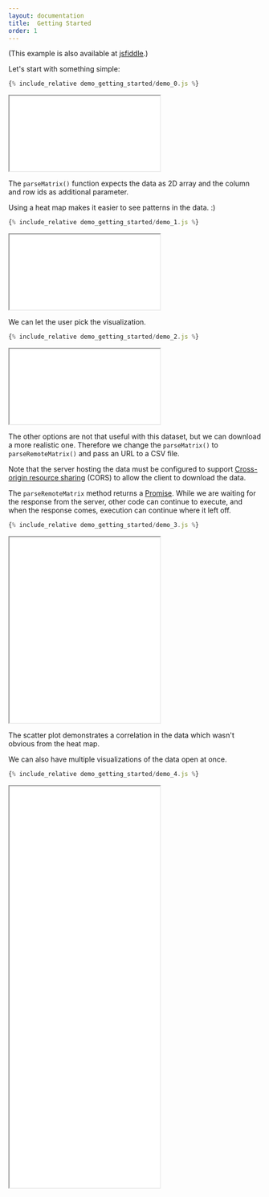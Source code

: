 ```yaml
---
layout: documentation
title:  Getting Started
order: 1
---
```


(This example is also available at
[jsfiddle](http://jsfiddle.net/gh/get/library/pure/phovea/phovea.github.io/tree/master/tutorials/demo_getting_started/jsfiddle).)

Let's start with something simple:

```javascript
{% include_relative demo_getting_started/demo_0.js %}
```
<iframe src="../frame.html?demo_getting_started/demo_0"></iframe>

The `parseMatrix()` function expects the data as 2D array and the column and row ids as additional parameter.


Using a heat map makes it easier to see patterns in the data. :)

```javascript
{% include_relative demo_getting_started/demo_1.js %}
```
<iframe src="../frame.html?demo_getting_started/demo_1"></iframe>

We can let the user pick the visualization.

```javascript
{% include_relative demo_getting_started/demo_2.js %}
```
<iframe src="../frame.html?demo_getting_started/demo_2"></iframe>

The other options are not that useful with this dataset,
but we can download a more realistic one.
Therefore we change the `parseMatrix()` to `parseRemoteMatrix()` and pass an URL to a CSV file.

Note that the server hosting the data must be configured to support
[Cross-origin resource sharing](https://en.wikipedia.org/wiki/Cross-origin_resource_sharing)
(CORS) to allow the client to download the data.

The `parseRemoteMatrix` method returns a
[Promise](https://developer.mozilla.org/de/docs/Web/JavaScript/Reference/Global_Objects/Promise).
While we are waiting for the response from the server, other code can continue to execute,
and when the response comes, execution can continue where it left off.

```javascript
{% include_relative demo_getting_started/demo_3.js %}
```
<iframe src="../frame.html?demo_getting_started/demo_3" height="370"></iframe>

The scatter plot demonstrates a correlation in the data which wasn't
obvious from the heat map.

We can also have multiple visualizations of the data open at once.

```javascript
{% include_relative demo_getting_started/demo_4.js %}
```
<iframe src="../frame.html?demo_getting_started/demo_4" height="800"></iframe>
